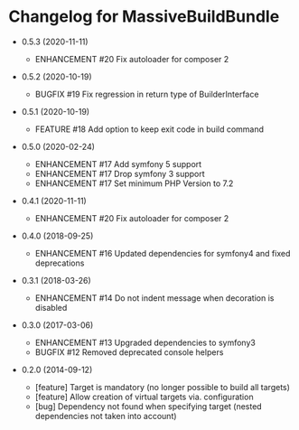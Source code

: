 Changelog for MassiveBuildBundle
================================

* 0.5.3 (2020-11-11)
    * ENHANCEMENT  #20 Fix autoloader for composer 2

* 0.5.2 (2020-10-19)
    * BUGFIX #19 Fix regression in return type of BuilderInterface

* 0.5.1 (2020-10-19)
    * FEATURE #18 Add option to keep exit code in build command

* 0.5.0 (2020-02-24)
    * ENHANCEMENT #17 Add symfony 5 support
    * ENHANCEMENT #17 Drop symfony 3 support
    * ENHANCEMENT #17 Set minimum PHP Version to 7.2

* 0.4.1 (2020-11-11)
    * ENHANCEMENT  #20 Fix autoloader for composer 2

* 0.4.0 (2018-09-25)
    * ENHANCEMENT  #16 Updated dependencies for symfony4 and fixed deprecations

* 0.3.1 (2018-03-26)
    * ENHANCEMENT #14 Do not indent message when decoration is disabled

* 0.3.0 (2017-03-06)
    * ENHANCEMENT #13 Upgraded dependencies to symfony3
    * BUGFIX      #12 Removed deprecated console helpers

* 0.2.0 (2014-09-12)
    * [feature] Target is mandatory (no longer possible to build all targets)
    * [feature] Allow creation of virtual targets via. configuration
    * [bug] Dependency not found when specifying target (nested dependencies not taken into account)
